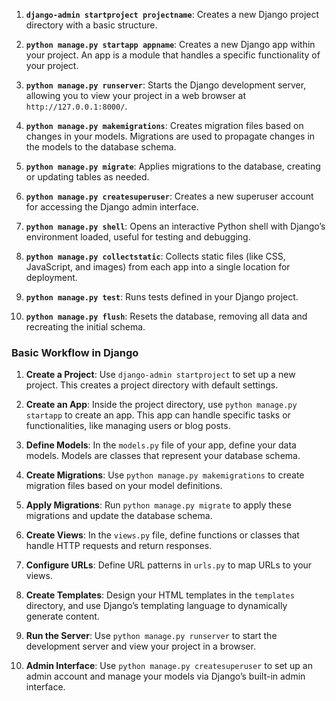 1. **`django-admin startproject projectname`**: Creates a new Django project directory with a basic structure.

2. **`python manage.py startapp appname`**: Creates a new Django app within your project. An app is a module that handles a specific functionality of your project.

3. **`python manage.py runserver`**: Starts the Django development server, allowing you to view your project in a web browser at `http://127.0.0.1:8000/`.

4. **`python manage.py makemigrations`**: Creates migration files based on changes in your models. Migrations are used to propagate changes in the models to the database schema.

5. **`python manage.py migrate`**: Applies migrations to the database, creating or updating tables as needed.

6. **`python manage.py createsuperuser`**: Creates a new superuser account for accessing the Django admin interface.

7. **`python manage.py shell`**: Opens an interactive Python shell with Django’s environment loaded, useful for testing and debugging.

8. **`python manage.py collectstatic`**: Collects static files (like CSS, JavaScript, and images) from each app into a single location for deployment.

9. **`python manage.py test`**: Runs tests defined in your Django project.

10. **`python manage.py flush`**: Resets the database, removing all data and recreating the initial schema.

### Basic Workflow in Django

1. **Create a Project**: Use `django-admin startproject` to set up a new project. This creates a project directory with default settings.

2. **Create an App**: Inside the project directory, use `python manage.py startapp` to create an app. This app can handle specific tasks or functionalities, like managing users or blog posts.

3. **Define Models**: In the `models.py` file of your app, define your data models. Models are classes that represent your database schema.

4. **Create Migrations**: Use `python manage.py makemigrations` to create migration files based on your model definitions.

5. **Apply Migrations**: Run `python manage.py migrate` to apply these migrations and update the database schema.

6. **Create Views**: In the `views.py` file, define functions or classes that handle HTTP requests and return responses.

7. **Configure URLs**: Define URL patterns in `urls.py` to map URLs to your views.

8. **Create Templates**: Design your HTML templates in the `templates` directory, and use Django’s templating language to dynamically generate content.

9. **Run the Server**: Use `python manage.py runserver` to start the development server and view your project in a browser.

10. **Admin Interface**: Use `python manage.py createsuperuser` to set up an admin account and manage your models via Django’s built-in admin interface.

